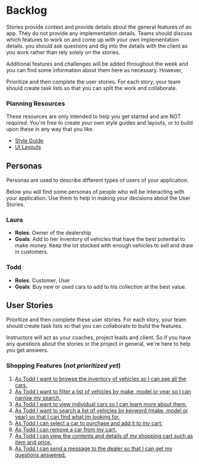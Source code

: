# Backlog

Stories provide context and provide details about the general features of an app. They do not provide any implementation details. Teams should discuss which features to work on and come up with your own implementation details. you should ask questions and dig into the details with the client as you work rather than rely solely on the stories.

Additional features and challenges will be added throughout the week and you can find some information about them here as necessary. However,

Prioritize and then complete the user stories. For each story, your team should create task lists so that you can split the work and collaborate.

### Planning Resources

These resources are only intended to help you get started and are NOT required. You're free to create your own style guides and layouts, or to build upon these in any way that you like.

- [Style Guide](https://docs.google.com/document/d/1ec-zjSB1EXhlJW89rWyvI-hy9QJPDt8G9lX6Tt_nM9w/edit?usp=sharing) 
- [UI Layouts](https://drive.google.com/file/d/1wafx-638oJ1NrapmNG-RqiX1Hpc0m2m5/view?usp=sharing) 

## Personas
Personas are used to describe different types of users of your application.

Below you will find some personas of people who will be interacting with your application. Use them to help in making your decisions about the User Stories.

### **Laura**

- **Roles**: Owner of the dealership
- **Goals**: Add to her inventory of vehicles that have the best potential to make money. Keep the lot stocked with enough vehicles to sell and draw in customers.

### **Todd**

- **Roles**: Customer, User
- **Goals**: Buy new or used cars to add to his collection at the best value.

## User Stories
Prioritize and then complete these user stories. For each story, your team should create task lists so that you can collaborate to build the features.

Instructors will act as your coaches, project leads and client. So if you have any questions about the stories or the project in general, we're here to help you get answers.

### Shopping Features (*not prioritized yet*)
1. [As Todd I want to browse the inventory of vehicles so I can see all the cars.](https://github.com/gExercise/andromeda/issues/1)
2. [As Todd I want to filter a list of vehicles by make, model or year so I can narrow my search.](https://github.com/gExercise/andromeda/issues/2)
3. [As Todd I want to view individual cars so I can learn more about them.](https://github.com/gExercise/andromeda/issues/6)
4. [As Todd I want to search a list of vehicles by keyword (make, model or year) so that I can find what Im looking for.](https://github.com/gExercise/andromeda/issues/5)
5. [As Todd I can select a car to purchase and add it to my cart.](https://github.com/gExercise/andromeda/issues/7)
6. [As Todd I can remove a car from my cart.](https://github.com/gExercise/andromeda/issues/8)
7. [As Todd I can view the contents and details of my shopping cart such as item and price.](https://github.com/gExercise/andromeda/issues/4)
8. [As Todd I can send a message to the dealer so that I can get my questions answered.](https://github.com/gExercise/andromeda/issues/3)